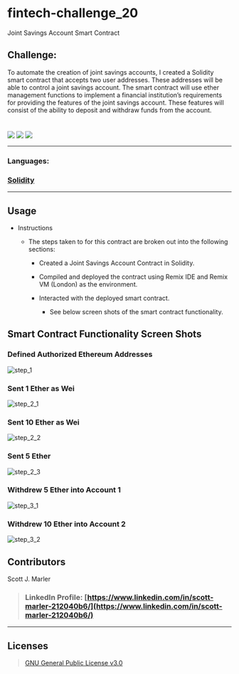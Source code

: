 # fintech-challenge_20
Joint Savings Account Smart Contract

## Challenge: 

To automate the creation of joint savings accounts, I created a Solidity smart contract that accepts two user addresses. These addresses will be able to control a joint savings account. The smart contract will use ether management functions to implement a financial institution’s requirements for providing the features of the joint savings account. These features will consist of the ability to deposit and withdraw funds from the account.



     

#
[<img src="https://img.shields.io/badge/language-Solidity-orange.svg?logo=LOGO">](https://docs.soliditylang.org/en/v0.8.15/)
[<img src="https://img.shields.io/badge/platform-dev-orange.svg?logo=LOGO">](https://remix-project.org/)
[<img src="https://img.shields.io/badge/license-GNU General Public License v3.0-blue.svg?logo=LOGO">](COPYING.txt)


---


### Languages:   

### [Solidity](https://docs.soliditylang.org/en/v0.8.15/)






---

## Usage



* Instructions


    * The steps taken to for this contract are broken out into the following sections:

      *  Created a Joint Savings Account Contract in Solidity.
  
      *  Compiled and deployed the contract using Remix IDE and Remix VM (London) as the environment. 
  
      *  Interacted with the deployed smart contract. 
         *  See below screen shots of the smart contract functionality. 
  







## Smart Contract Functionality Screen Shots

### Defined Authorized Ethereum Addresses

![step_1](https://user-images.githubusercontent.com/96508083/181818185-f3921ad6-e48a-40b4-90d3-ad8faa6006e4.png)

### Sent 1 Ether as Wei

![step_2_1](https://user-images.githubusercontent.com/96508083/181818192-964612bf-fceb-42df-b748-f3ee8ab4e9c1.png)

### Sent 10 Ether as Wei

![step_2_2](https://user-images.githubusercontent.com/96508083/181818211-760ad86d-0320-459e-a32b-6f32d7ac13a2.png)

### Sent 5 Ether

![step_2_3](https://user-images.githubusercontent.com/96508083/181818216-f8daf650-c734-4857-a1ac-a70ffe40ba50.png)

### Withdrew 5 Ether into Account 1

![step_3_1](https://user-images.githubusercontent.com/96508083/181818329-7df2a61d-9e02-4864-b59c-2c65bea7def8.png)

### Withdrew 10 Ether into Account 2

![step_3_2](https://user-images.githubusercontent.com/96508083/181818342-c3193767-ab71-4328-9e93-4e454247bb48.png)



## Contributors

Scott J. Marler


> ### LinkedIn Profile:     [https://www.linkedin.com/in/scott-marler-212040b6/](https://www.linkedin.com/in/scott-marler-212040b6/)



---

## Licenses

> [GNU General Public License v3.0](COPYING.txt)
